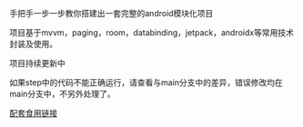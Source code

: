 手把手一步一步教你搭建出一套完整的android模块化项目

项目基于mvvm，paging，room，databinding，jetpack，androidx等常用技术封装及使用。

项目持续更新中

如果step中的代码不能正确运行，请查看与main分支中的差异，错误修改均在main分支中，不另外处理了。

[配套食用链接](https://www.jianshu.com/nb/54292008)
